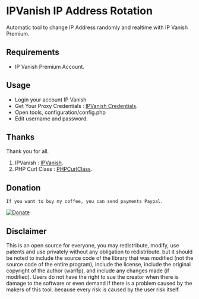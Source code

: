 # IPVanish IP Address Rotation
Automatic tool to change IP Address randomly and realtime with IP Vanish Premium.


## Requirements
- IP Vanish Premium Account.

## Usage
- Login your account IP Vanish
- Get Your Proxy Credentials : [IPVanish Credentials](https://account.ipvanish.com/index.php?t=SOCKS5%20Proxy).
- Open tools, configuration/config.php
- Edit username and password.

## Thanks

Thank you for all.

1. IPVanish : [IPVanish](https://www.ipvanish.com).
2. PHP Curl Class : [PHPCurlClass](https://github.com/php-curl-class/php-curl-class).

## Donation

    If you want to buy my coffee, you can send payments Paypal.

[![Donate](https://img.shields.io/badge/Donate-PayPal-green.svg)](https://linkedin.com/in/warifp)

## Disclaimer

This is an open source for everyone, you may redistribute, modify, use patents and use privately without any obligation to redistribute. but it should be noted to include the source code of the library that was modified (not the source code of the entire program), include the license, include the original copyright of the author (warifp), and include any changes made (if modified). Users do not have the right to sue the creator when there is damage to the software or even demand if there is a problem caused by the makers of this tool. because every risk is caused by the user risk itself.
